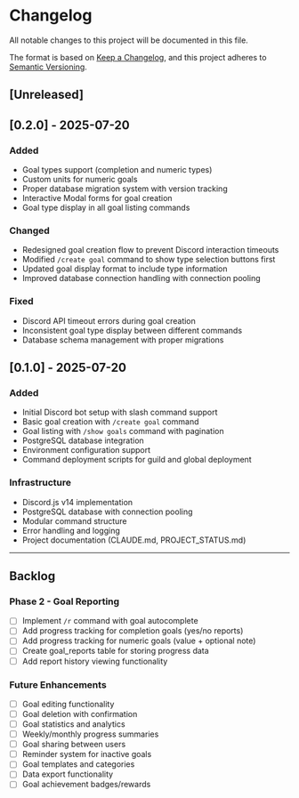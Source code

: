 # Changelog

All notable changes to this project will be documented in this file.

The format is based on [Keep a Changelog](https://keepachangelog.com/en/1.0.0/),
and this project adheres to [Semantic Versioning](https://semver.org/spec/v2.0.0.html).

## [Unreleased]

## [0.2.0] - 2025-07-20

### Added
- Goal types support (completion and numeric types)
- Custom units for numeric goals
- Proper database migration system with version tracking
- Interactive Modal forms for goal creation
- Goal type display in all goal listing commands

### Changed
- Redesigned goal creation flow to prevent Discord interaction timeouts
- Modified `/create goal` command to show type selection buttons first
- Updated goal display format to include type information
- Improved database connection handling with connection pooling

### Fixed
- Discord API timeout errors during goal creation
- Inconsistent goal type display between different commands
- Database schema management with proper migrations

## [0.1.0] - 2025-07-20

### Added
- Initial Discord bot setup with slash command support
- Basic goal creation with `/create goal` command
- Goal listing with `/show goals` command with pagination
- PostgreSQL database integration
- Environment configuration support
- Command deployment scripts for guild and global deployment

### Infrastructure
- Discord.js v14 implementation
- PostgreSQL database with connection pooling
- Modular command structure
- Error handling and logging
- Project documentation (CLAUDE.md, PROJECT_STATUS.md)

---

## Backlog

### Phase 2 - Goal Reporting
- [ ] Implement `/r` command with goal autocomplete
- [ ] Add progress tracking for completion goals (yes/no reports)
- [ ] Add progress tracking for numeric goals (value + optional note)
- [ ] Create goal_reports table for storing progress data
- [ ] Add report history viewing functionality

### Future Enhancements
- [ ] Goal editing functionality
- [ ] Goal deletion with confirmation
- [ ] Goal statistics and analytics
- [ ] Weekly/monthly progress summaries
- [ ] Goal sharing between users
- [ ] Reminder system for inactive goals
- [ ] Goal templates and categories
- [ ] Data export functionality
- [ ] Goal achievement badges/rewards